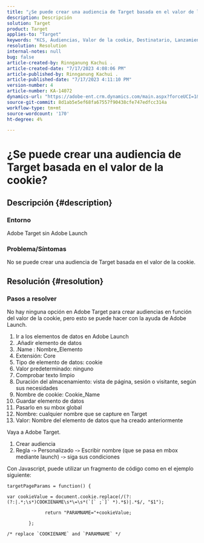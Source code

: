 ```yaml
---
title: "¿Se puede crear una audiencia de Target basada en el valor de la cookie?"
description: Descripción
solution: Target
product: Target
applies-to: "Target"
keywords: "KCS, Audiencias, Valor de la cookie, Destinatario, Lanzamiento de Adobe"
resolution: Resolution
internal-notes: null
bug: false
article-created-by: Rinnganung Kachui .
article-created-date: "7/17/2023 4:08:06 PM"
article-published-by: Rinnganung Kachui .
article-published-date: "7/17/2023 4:11:10 PM"
version-number: 4
article-number: KA-14072
dynamics-url: "https://adobe-ent.crm.dynamics.com/main.aspx?forceUCI=1&pagetype=entityrecord&etn=knowledgearticle&id=91236419-bc24-ee11-9cbe-6045bd006268"
source-git-commit: 8d1ab5e5ef68fa67557f90438cfe747edfcc314a
workflow-type: tm+mt
source-wordcount: '170'
ht-degree: 4%

---
```


# ¿Se puede crear una audiencia de Target basada en el valor de la cookie?

## Descripción {#description}




### Entorno



Adobe Target sin Adobe Launch



### Problema/Síntomas



No se puede crear una audiencia de Target basada en el valor de la cookie.


## Resolución {#resolution}




### Pasos a resolver



No hay ninguna opción en Adobe Target para crear audiencias en función del valor de la cookie, pero esto se puede hacer con la ayuda de Adobe Launch.

1. Ir a los elementos de datos en Adobe Launch
2. .Añadir elemento de datos
3. .Name : Nombre_Elemento
4. Extensión: Core
5. Tipo de elemento de datos: cookie
6. Valor predeterminado: ninguno
7. Comprobar texto limpio
8. Duración del almacenamiento: vista de página, sesión o visitante, según sus necesidades
9. Nombre de cookie: Cookie_Name
10. Guardar elemento de datos
11. Pasarlo en su mbox global
12. Nombre: cualquier nombre que se capture en Target
13. Valor: Nombre del elemento de datos que ha creado anteriormente


Vaya a Adobe Target.

1. Crear audiencia
2. Regla -`>`  Personalizado -`>`  Escribir nombre (que se pasa en mbox mediante launch) -`>`  siga sus condiciones




Con Javascript, puede utilizar un fragmento de código como en el ejemplo siguiente:


```
targetPageParams = function() {

var cookieValue = document.cookie.replace(/(?:(?:|.*;\s*)COOKIENAME\s*\=\s*(`[` ;`]` *).*$)|.*$/, "$1");

              return "PARAMNAME="+cookieValue;

        };

/* replace `COOKIENAME` and `PARAMNAME` */
```

